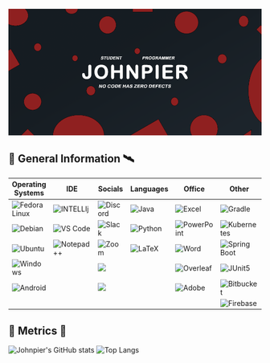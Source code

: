 ![Johnypier's Banner](https://github.com/Johnypier/Johnypier/blob/main/Github%20Background%20Red.png)
## :rocket: General Information :artificial_satellite:
|Operating Systems|IDE|Socials|Languages|Office|Other|
|-----------------|---|-------------|---------------------|------|-----|
|![Fedora Linux](https://img.shields.io/badge/Fedora-294172?style=for-the-badge&logo=fedora&logoColor=white)|![INTELLIj](https://img.shields.io/badge/IntelliJ_IDEA-000000.svg?style=for-the-badge&logo=intellij-idea&logoColor=white)|![Discord](https://img.shields.io/badge/Discord-7289DA?style=for-the-badge&logo=discord&logoColor=white)|![Java](https://img.shields.io/badge/Java-ED8B00?style=for-the-badge&logo=openjdk&logoColor=white)|![Excel](https://img.shields.io/badge/Microsoft_Excel-217346?style=for-the-badge&logo=microsoft-excel&logoColor=white)|![Gradle](https://img.shields.io/badge/Gradle-02303A.svg?style=for-the-badge&logo=Gradle&logoColor=white)|
|![Debian](https://img.shields.io/badge/Debian-A81D33?style=for-the-badge&logo=debian&logoColor=white)|![VS Code](https://img.shields.io/badge/Visual_Studio_Code-0078D4?style=for-the-badge&logo=visual%20studio%20code&logoColor=white)|![Slack](https://img.shields.io/badge/Slack-4A154B?style=for-the-badge&logo=slack&logoColor=white)|![Python](https://img.shields.io/badge/Python-14354C?style=for-the-badge&logo=python&logoColor=white)|![PowerPoint](https://img.shields.io/badge/Microsoft_PowerPoint-B7472A?style=for-the-badge&logo=microsoft-powerpoint&logoColor=white)|![Kubernetes](https://img.shields.io/badge/kubernetes-%23326ce5.svg?style=for-the-badge&logo=kubernetes&logoColor=white)|
|![Ubuntu](https://img.shields.io/badge/Ubuntu-E95420?style=for-the-badge&logo=ubuntu&logoColor=white)|![Notepad++](https://img.shields.io/badge/Notepad++-90E59A.svg?style=for-the-badge&logo=notepad%2B%2B&logoColor=black)|![Zoom](https://img.shields.io/badge/Zoom-2D8CFF?style=for-the-badge&logo=zoom&logoColor=white)|![LaTeX](https://img.shields.io/badge/latex-%23008080.svg?style=for-the-badge&logo=latex&logoColor=white)|![Word](https://img.shields.io/badge/Microsoft_Word-2B579A?style=for-the-badge&logo=microsoft-word&logoColor=white)|![Spring Boot](https://img.shields.io/badge/Spring-6DB33F?style=for-the-badge&logo=spring&logoColor=white)|
|![Windows](https://img.shields.io/badge/Windows-0078D6?style=for-the-badge&logo=windows&logoColor=white)||<a href="https://open.spotify.com/user/5y7hfyd9smyctho59qbo78hns"><img src="https://img.shields.io/badge/Spotify-1ED760?&style=for-the-badge&logo=spotify&logoColor=white" /></a>||![Overleaf](https://img.shields.io/badge/Overleaf-47A141?style=for-the-badge&logo=Overleaf&logoColor=white)|![JUnit5](https://img.shields.io/badge/Junit5-25A162?style=for-the-badge&logo=junit5&logoColor=white)|
|![Android](https://img.shields.io/badge/Android-3DDC84?style=for-the-badge&logo=android&logoColor=white)||<a href="https://steamcommunity.com/id/Johnypier/"><img src="https://img.shields.io/badge/Steam-000000?style=for-the-badge&logo=steam&logoColor=white" /></a>||![Adobe](https://img.shields.io/badge/adobe-%23FF0000.svg?style=for-the-badge&logo=adobe&logoColor=white)|![Bitbucket](https://img.shields.io/badge/Bitbucket-0747a6?style=for-the-badge&logo=bitbucket&logoColor=white)|
||||||![Firebase](https://img.shields.io/badge/Firebase-039BE5?style=for-the-badge&logo=Firebase&logoColor=white)|

## :book: Metrics :book:
![Johnpier's GitHub stats](https://github-readme-stats.vercel.app/api?username=johnypier&show_icons=true&theme=github_dark) ![Top Langs](https://github-readme-stats.vercel.app/api/top-langs/?username=johnypier&layout=donut&theme=github_dark)
